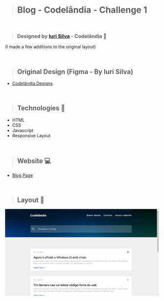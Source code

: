 ># Blog - Codelândia - Challenge 1

<br>

>### Designed by [Iuri Silva](https://www.linkedin.com/in/iuricode/) - Codelândia 🎨
(I made a few additions to the original layout)

<br>

>## Original Design (Figma - By Iuri Silva)
+ [Codelândia Designs](https://www.figma.com/file/LrYe1TOmltwViT0GvSZsbY/Desafios---Codel%C3%A2ndia-(Copy))

<br>

>## Technologies 🧰
+ HTML
+ CSS
+ Javascript
+ Responsive Layout

<br>

>## Website 💻
+ [Blog Page](https://blog-codelandia.netlify.app/)

<br>

>## Layout 🎥

<img src="https://github.com/giselle-ferreira/Blog-Codelandia-Desafio1/blob/main/assets/blog-video-giselle.gif" />

>
